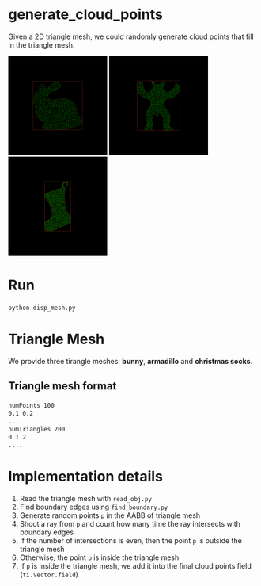 # generate_cloud_points

Given a 2D triangle mesh, we could randomly generate cloud points that fill in the triangle mesh.

<p float="left">
<img src="data/bunny.png" width="200"> <img src="data/armadillo.png" width="200">  <img src="data/socks.png" width="200">
</p>

# Run
`python disp_mesh.py`

# Triangle Mesh
We provide three tirangle meshes: **bunny**, **armadillo** and **christmas socks**.

## Triangle mesh format
```
numPoints 100
0.1 0.2
....
numTriangles 200
0 1 2
....
```

# Implementation details
1. Read the triangle mesh with `read_obj.py`
2. Find boundary edges using `find_boundary.py`
3. Generate random points `p` in the AABB of triangle mesh
4. Shoot a ray from `p` and count how many time the ray intersects with boundary edges
5. If the number of intersections is even, then the point `p` is outside the triangle mesh
6. Otherwise, the point `p` is inside the triangle mesh
7. If `p` is inside the triangle mesh, we add it into the final cloud points field (`ti.Vector.field`)
